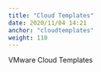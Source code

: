 ```yaml
---
title: "Cloud Templates"
date: 2020/11/04 14:21
anchor: "cloudtemplates"
weight: 110
---
```

VMware Cloud Templates